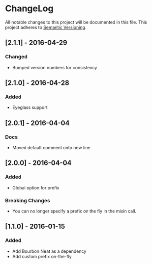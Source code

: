 # ChangeLog
All notable changes to this project will be documented in this file.
This project adheres to [Semantic Versioning](http://semver.org/).

## [2.1.1] - 2016-04-29
### Changed
- Bumped version numbers for consistency

## [2.1.0] - 2016-04-28
### Added
- Eyeglass support

## [2.0.1] - 2016-04-04

### Docs
- Moved default comment onto new line

## [2.0.0] - 2016-04-04

### Added
- Global option for prefix

### Breaking Changes
- You can no longer specify a prefix on the fly in the mixin call.

## [1.1.0] - 2016-01-15

### Added
- Add Bourbon Neat as a dependency
- Add custom prefix on-the-fly
